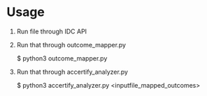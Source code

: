 Usage
=====

1. Run file through IDC API
2. Run that through outcome_mapper.py

    $ python3 outcome_mapper.py <inputfile>

3. Run that through accertify_analyzer.py

    $ python3 accertify_analyzer.py <inputfile_mapped_outcomes>
